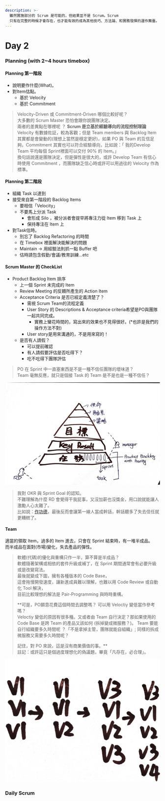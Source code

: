 ```yaml
---
description: >-
  雖然實施部分的 Scrum 是可能的，但結果並不是 Scrum。Scrum
  只有在完整的時候才會存在，也才能有效的成為其他技巧、方法論、和實務發揮的運作舞臺。--- Scrum Guide 結語
---
```


# Day 2

### Planning \(with 2~4 hours timebox\)

#### Planning 第一階段

* 說明要作什麼\(What\)。
* 對Item估點。
  * 基於 Velocity
  * 基於 Commitment

> Velocity-Driven 或 Commitment-Driven 哪個比較好呢？  
> 大多數的 Scrum Master 恐怕會跟你說團隊決定。  
> 兩者的差異點在哪裡呢 ？ **Scrum 是立基於經驗導向的流程控制理論**  
> Velocity 有數據佐証，較為客觀；但是 Team members 與 Backlog Item 其實都是會變動的\(理想上當然是穩定更好\)，如果 PO 與 Team 的互信足夠，Commitment 其實也可以符合經驗導向，比如說：「 我的Develop Team 平均每個 Sprint裡面可以交付 90% 的 Item。」  
> 換句話說還是團隊決定，但是彈性是很大的，或許 Develop Team 有信心時使用 Commitment ，而團隊缺乏信心時或許可以用過往的 Velocity 作為標準。

#### Planning 第二階段

* 組織 Task 以達到
* 接受來自第一階段的 Backlog Items
  * 要相信「Velocity」
  * 不要馬上分派 Task
    * 會形成 Silo ，被分派者會提早將專注力從 Item 移到 Task 上
    * 保持專注在 Item 上
* 對Task估時。
  * 別忘了 Backlog Refactoring 的時間
  * 在 Timebox 裡面解決能解決的問題
  * Maintain → 用經驗法則抓一點 Buffer 吧
  * 估時請包含假勤/會議/教育訓練…etc

#### Scrum Master 的 CheckList

* Product Backlog Item 排序
  * 上一個 Sprint 未完成的 Item 
  * Review Meeting 的反饋所產生的 Action Item
  * Acceptance Criteria 是否已經定義清楚了？
    * 需視 Scrum Team的流程定義
    * User Story 的 Descriptions & Acceptance criteria希望是PO與團隊一起共同完成。
      * 實務上蠻花時間的，寫出來的效果也不見得很好。\(\*也許是我們的操作方法不對\)
    * User story是用來溝通的，不是用來寫的！
  * 是否有人請假？ 
    * 可以提前確認
    * 有人請假要評估是否吃得下？
    * 吃不吃得下團隊評估

> PO 在 Sprint 中一直塞東西是不是一種不信任團隊的壞味道？  
> Team 毫無反應，就只是個接 Task 的 Team 是不是也是一種不信任？

![OKR in Scrum](../.gitbook/assets/a65ea48e-fbc4-4c0d-ae7a-051ff11e5cfd.jpg)

> 我對 OKR 與 Sprint Goal 的認知。  
> 不難理解為什麼 RD 會覺得干我屁事，又沒加薪也沒獎金，用口說就能讓人激勵人心太難了。  
> 比如說：[作功德](https://www.ettoday.net/news/20171125/1059745.htm)，最後反而會讓第一線人當成幹話，幹話聽多了失去信任就更糟糕了。

#### Team

適當的領取 Item，過多的 Item 進去，只會在 Sprint 結束時，有一堆半成品。  
而半成品在面對\(市場\)變化，失去產品的彈性。

> 軟體\(代碼\)的優化與重構只作一半，算不算是半成品？  
> 軟體隨著架構或相依的套件升級或補丁，在 Sprint 期間通常會有必要升級或是改變寫法。  
> 最後就變成下圖，擁有各種版本的 Code Base，  
> 這會拖慢開發速度，讓新進成員難以理解，也難以用 Code Review 或自動化 Tool 解決，  
> 目前比較理想的解法是 Pair-Programming 與時時重構。
>
> **可是，PO願意花費這個時間去調整嗎？ 可以用 Veloctiy 變低當作參考嗎？  
> Veloctiy 變低的原因有很多種。又或者由 Team 自行決定？那如果使用的 Code Base 是跨 Team 的產品又該如何 \(拆掉變成微服務？\)。 Team 要能自行組織要多久時間呢 ？「不是拿掉主管，團隊就能自組織」; 同樣的拆成微服務又需要多久時間呢？  
>   
> 記住，對 PO 來說，這是沒有商業價值的事。**  
> 註記：或許這只是個過度理想化的偽議題，畢竟「凡存在，必合理」。

![](../.gitbook/assets/54aa25c4-95c4-471f-a479-52c3e510d300.jpg)

### Daily Scrum



